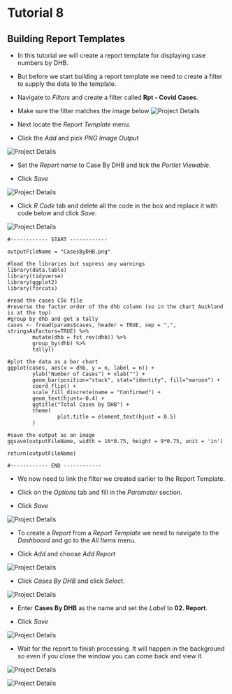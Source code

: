 # Tutorial 8

## Building Report Templates

- In this tutorial we will create a report template for displaying case numbers by DHB.

- But before we start building a report template we need to create a filter to supply the data to the template.

- Navigate to *Filters* and create a filter called **Rpt - Covid Cases**.

- Make sure the filter matches the image below
![Project Details](assets/Report_Template_Case_By_DHB_Filter.png)

- Next locate the *Report Template* menu.

- Click the *Add* and pick *PNG Image Output*

![Project Details](assets/Report_Template_Case_By_DHB_Add.png)

- Set the *Report name* to Case By DHB and tick the *Portlet Viewable*.

- Click *Save*

![Project Details](assets/Report_Template_Case_By_DHB_Add_Details.png)

- Click *R Code* tab and delete all the code in the box and replace it with code below and click *Save*.

![Project Details](assets/Report_Template_Case_By_DHB_Add_RCode.png)

```
#------------ START ------------

outputFileName = "CasesByDHB.png"

#load the libraries but supress any warnings
library(data.table)
library(tidyverse)
library(ggplot2)
library(forcats)

#read the cases CSV file
#reverse the factor order of the dhb column (so in the chart Auckland is at the top)
#group by dhb and get a tally
cases <- fread(params$cases, header = TRUE, sep = ",", stringsAsFactors=TRUE) %>%
        mutate(dhb = fct_rev(dhb)) %>%
        group_by(dhb) %>%
        tally()

#plot the data as a bar chart
ggplot(cases, aes(x = dhb, y = n, label = n)) + 
        ylab("Number of Cases") + xlab("") +
        geom_bar(position="stack", stat="identity", fill="maroon") +
        coord_flip() +
        scale_fill_discrete(name = "Confirmed") +
        geom_text(hjust=-0.4) +
        ggtitle("Total Cases by DHB") +
        theme(
                plot.title = element_text(hjust = 0.5)
        )        

#save the output as an image
ggsave(outputFileName, width = 16*0.75, height = 9*0.75, unit = 'in')

return(outputFileName)

#------------ END ------------
```

- We now need to link the filter we created earlier to the Report Template. 

- Click on the *Options* tab and fill in the *Parameter* section.

- Click *Save*

![Project Details](assets/Report_Template_Case_By_DHB_Add_Options.png)

- To create a *Report* from a *Report Template* we need to navigate to the *Dashboard* and go to the *All Items* menu.

- Click *Add* and choose *Add Report*

![Project Details](assets/Report_Template_Case_By_DHB_Run_Report.png)

- Click *Cases By DHB* and click *Select*.

![Project Details](assets/Report_Template_Case_By_DHB_Run_Report_Select.png)

- Enter **Cases By DHB** as the name and set the *Label* to **02. Report**.

- Click *Save*

![Project Details](assets/Report_Template_Case_By_DHB_Run_Report_Select_Details.png)

- Wait for the report to finish processing. It will happen in the background so even if you close the window you can come back and view it.

![Project Details](assets/Report_Template_Case_By_DHB_Run_Report_Select_Details_Processing.png)

![Project Details](assets/Report_Template_Case_By_DHB_Run_Report_Select_Details_Finished.png)



